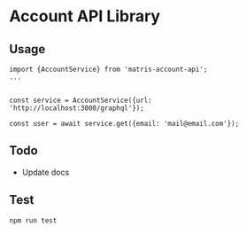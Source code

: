 # Account API Library

## Usage

```
import {AccountService} from 'matris-account-api';
...


const service = AccountService({url: 'http://localhost:3000/graphql'});

const user = await service.get({email: 'mail@email.com'});

```


## Todo

- Update docs

## Test

```
npm run test
```